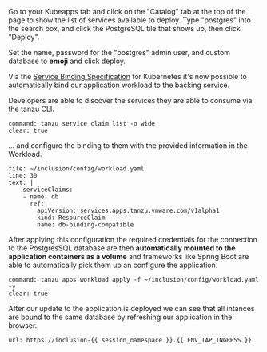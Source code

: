 Go to your Kubeapps tab and click on the "Catalog" tab at the top of the page to show the list of services available to deploy. 
Type "postgres" into the search box, and click the PostgreSQL tile that shows up, then click "Deploy".

Set the name, password for the "postgres" admin user, and custom database to **emoji** and click deploy.

Via the [Service Binding Specification](https://github.com/k8s-service-bindings/spec) for Kubernetes it's now possible to automatically bind our application workload to the backing service.

Developers are able to discover the services they are able to consume via the tanzu CLI.
```terminal:execute
command: tanzu service claim list -o wide
clear: true
```
... and configure the binding to them with the provided information in the Workload.
```editor:append-lines-to-file
file: ~/inclusion/config/workload.yaml
line: 30
text: |
    serviceClaims:
    - name: db
      ref:
        apiVersion: services.apps.tanzu.vmware.com/v1alpha1
        kind: ResourceClaim
        name: db-binding-compatible
```

After applying this configuration the required credentials for the connection to the PostgresSQL database are then **automatically mounted to the application containers as a volume** and frameworks like Spring Boot are able to automatically pick them up an configure the application.

```terminal:execute
command: tanzu apps workload apply -f ~/inclusion/config/workload.yaml -y
clear: true
```

After our update to the application is deployed we can see that all intances are bound to the same database by refreshing our application in the browser.
```dashboard:open-url
url: https://inclusion-{{ session_namespace }}.{{ ENV_TAP_INGRESS }}
```


